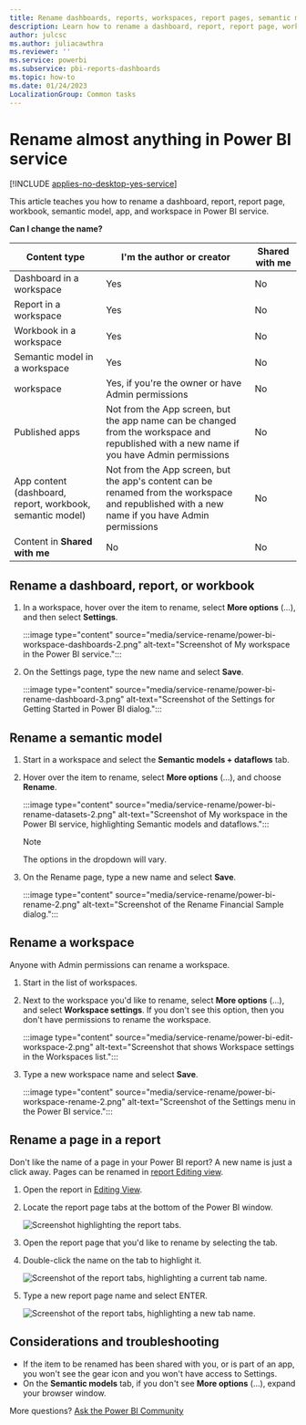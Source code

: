 ```yaml
---
title: Rename dashboards, reports, workspaces, report pages, semantic models
description: Learn how to rename a dashboard, report, report page, workbook, semantic model, app, and workspace in the Power BI service.
author: julcsc
ms.author: juliacawthra
ms.reviewer: ''
ms.service: powerbi
ms.subservice: pbi-reports-dashboards
ms.topic: how-to
ms.date: 01/24/2023
LocalizationGroup: Common tasks
---
```

# Rename almost anything in Power BI service

[!INCLUDE [applies-no-desktop-yes-service](../includes/applies-no-desktop-yes-service.md)]

This article teaches you how to rename a dashboard, report, report page, workbook, semantic model, app, and workspace in Power BI service.

**Can I change the name?**

| Content type | I'm the author or creator | Shared with me |
| --- | --- | --- |
| Dashboard in a workspace |Yes |No |
| Report in a workspace |Yes |No |
| Workbook in a workspace |Yes |No |
| Semantic model in a workspace |Yes |No |
| workspace |Yes, if you're the owner or have Admin permissions |No |
| Published apps |Not from the App screen, but the app name can be changed from the workspace and republished with a new name if you have Admin permissions |No |
| App content (dashboard, report, workbook, semantic model) |Not from the App screen, but the app's content can be renamed from the workspace and republished with a new name if you have Admin permissions |No |
| Content in **Shared with me** |No |No |

## Rename a dashboard, report, or workbook

1. In a workspace, hover over the item to rename, select **More options** (...), and then select **Settings**.

   :::image type="content" source="media/service-rename/power-bi-workspace-dashboards-2.png" alt-text="Screenshot of My workspace in the Power BI service.":::
2. On the Settings page, type the new name and select **Save**.

   :::image type="content" source="media/service-rename/power-bi-rename-dashboard-3.png" alt-text="Screenshot of the Settings for Getting Started in Power BI dialog.":::

## Rename a semantic model

1. Start in a workspace and select the **Semantic models + dataflows** tab.

2. Hover over the item to rename, select **More options** (...), and choose **Rename**.

      :::image type="content" source="media/service-rename/power-bi-rename-datasets-2.png" alt-text="Screenshot of My workspace in the Power BI service, highlighting Semantic models and dataflows.":::

   > [!NOTE]
   > The options in the dropdown will vary.
   >
   >
3. On the Rename page, type a new name and select **Save**.

     :::image type="content" source="media/service-rename/power-bi-rename-2.png" alt-text="Screenshot of the Rename Financial Sample dialog.":::

## Rename a workspace

Anyone with Admin permissions can rename a workspace.

1. Start in the list of workspaces.
2. Next to the workspace you'd like to rename, select **More options** (...), and select **Workspace settings**. If you don't see this option, then you don't have permissions to rename the workspace.

    :::image type="content" source="media/service-rename/power-bi-edit-workspace-2.png" alt-text="Screenshot that shows Workspace settings in the Workspaces list.":::

3. Type a new workspace name and select **Save**.

   :::image type="content" source="media/service-rename/power-bi-workspace-rename-2.png" alt-text="Screenshot of the Settings menu in the Power BI service.":::

## Rename a page in a report

Don't like the name of a page in your Power BI report? A new name is just a click away. Pages can be renamed in [report Editing view](service-interact-with-a-report-in-editing-view.md).

1. Open the report in [Editing View](../consumer/end-user-reading-view.md).
2. Locate the report page tabs at the bottom of the Power BI window.

    ![Screenshot highlighting the report tabs.](media/service-rename/report-page-tabs-new.png)
3. Open the report page that you'd like to rename by selecting the tab.
4. Double-click the name on the tab to highlight it.

    ![Screenshot of the report tabs, highlighting a current tab name.](media/service-rename/hilite-tab.png)
5. Type a new report page name and select ENTER.

    ![Screenshot of the report tabs, highlighting a new tab name.](media/service-rename/new-name.png)

## Considerations and troubleshooting

* If the item to be renamed has been shared with you, or is part of an app, you won't see the gear icon and you won't have access to Settings.
* On the **Semantic models** tab, if you don't see **More options** (...), expand your browser window.

More questions? [Ask the Power BI Community](https://community.powerbi.com/)
